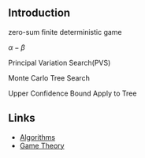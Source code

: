 ## Introduction

zero-sum finite deterministic game




$\alpha-\beta$

Principal Variation Search(PVS)

Monte Carlo Tree Search

Upper Confidence Bound Apply to Tree



## Links

- [Algorithms](/docs/CS/Algorithms/Algorithms.md)
- [Game Theory](/docs/Economics/Game_Theory.md)